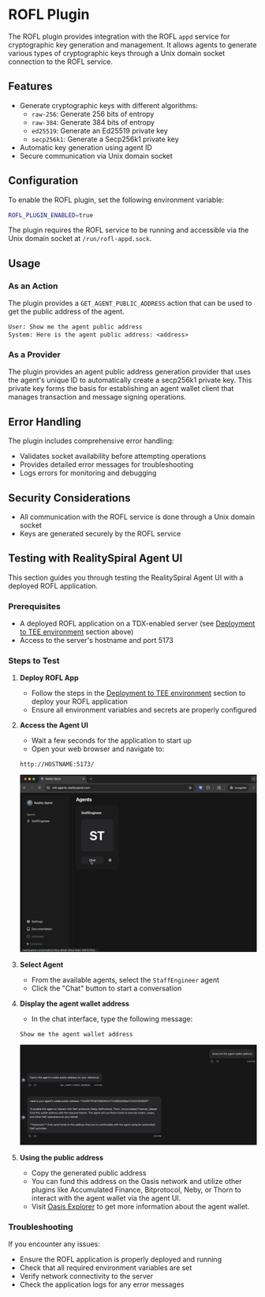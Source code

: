 # ROFL Plugin

The ROFL plugin provides integration with the ROFL `appd` service for cryptographic key generation and management. It allows agents to generate various types of cryptographic keys through a Unix domain socket connection to the ROFL service.

## Features

- Generate cryptographic keys with different algorithms:
  - `raw-256`: Generate 256 bits of entropy
  - `raw-384`: Generate 384 bits of entropy
  - `ed25519`: Generate an Ed25519 private key
  - `secp256k1`: Generate a Secp256k1 private key
- Automatic key generation using agent ID
- Secure communication via Unix domain socket

## Configuration

To enable the ROFL plugin, set the following environment variable:

```bash
ROFL_PLUGIN_ENABLED=true
```

The plugin requires the ROFL service to be running and accessible via the Unix domain socket at `/run/rofl-appd.sock`.

## Usage

### As an Action

The plugin provides a `GET_AGENT_PUBLIC_ADDRESS` action that can be used to get the public address of the agent.

```
User: Show me the agent public address
System: Here is the agent public address: <address>
```

### As a Provider

The plugin provides an agent public address generation provider that uses the agent's unique ID to automatically create a secp256k1 private key. This private key forms the basis for establishing an agent wallet client that manages transaction and message signing operations.

## Error Handling

The plugin includes comprehensive error handling:
- Validates socket availability before attempting operations
- Provides detailed error messages for troubleshooting
- Logs errors for monitoring and debugging

## Security Considerations

- All communication with the ROFL service is done through a Unix domain socket
- Keys are generated securely by the ROFL service

## Testing with RealitySpiral Agent UI

This section guides you through testing the RealitySpiral Agent UI with a deployed ROFL application.

### Prerequisites

- A deployed ROFL application on a TDX-enabled server (see [Deployment to TEE environment](/README.md#deployment-to-tee-environment) section above)
- Access to the server's hostname and port 5173

### Steps to Test

1. **Deploy ROFL App**
   - Follow the steps in the [Deployment to TEE environment](/README.md#deployment-to-tee-environment) section to deploy your ROFL application
   - Ensure all environment variables and secrets are properly configured

2. **Access the Agent UI**
   - Wait a few seconds for the application to start up
   - Open your web browser and navigate to:
   ```
   http://HOSTNAME:5173/
   ```
   ![Agent UI Login Screen](./docs/assets/agent-ui-login.png)

3. **Select Agent**
   - From the available agents, select the `StaffEngineer` agent
   - Click the "Chat" button to start a conversation

4. **Display the agent wallet address**
   - In the chat interface, type the following message:
   ```
   Show me the agent wallet address
   ```
   ![Chat Interface](./docs/assets/agent-public-address.png)

6. **Using the public address**
   - Copy the generated public address
   - You can fund this address on the Oasis network and utilize other plugins like Accumulated Finance, Bitprotocol, Neby, or Thorn to interact with the agent wallet via the agent UI.
   - Visit [Oasis Explorer](https://explorer.oasis.io/) to get more information about the agent wallet.

### Troubleshooting

If you encounter any issues:
- Ensure the ROFL application is properly deployed and running
- Check that all required environment variables are set
- Verify network connectivity to the server
- Check the application logs for any error messages
